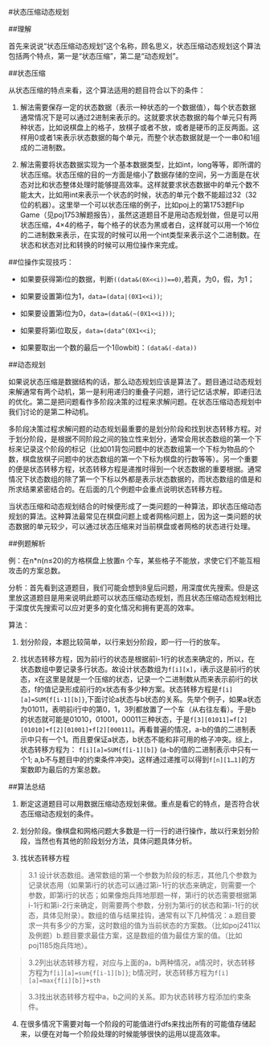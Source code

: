 #状态压缩动态规划

##理解

首先来说说“状态压缩动态规划”这个名称，顾名思义，状态压缩动态规划这个算法包括两个特点，第一是“状态压缩”，第二是“动态规划”。 

##状态压缩

从状态压缩的特点来看，这个算法适用的题目符合以下的条件： 

1. 解法需要保存一定的状态数据（表示一种状态的一个数据值），每个状态数据通常情况下是可以通过2进制来表示的。这就要求状态数据的每个单元只有两种状态，比如说棋盘上的格子，放棋子或者不放，或者是硬币的正反两面。这样用0或者1来表示状态数据的每个单元，而整个状态数据就是一个一串0和1组成的二进制数。

2. 解法需要将状态数据实现为一个基本数据类型，比如int，long等等，即所谓的状态压缩。状态压缩的目的一方面是缩小了数据存储的空间，另一方面是在状态对比和状态整体处理时能够提高效率。这样就要求状态数据中的单元个数不能太大，比如用int来表示一个状态的时候，状态的单元个数不能超过32（32位的机器）。这里举一个可以状态压缩的例子，比如poj上的第1753题Flip Game（见poj1753解题报告），虽然这道题目不是用动态规划做，但是可以用状态压缩，4×4的格子，每个格子的状态为黑或者白，这样就可以用一个16位的二进制数来表示，在实现的时候可以用一个int类型来表示这个二进制数。在状态和状态对比和转换的时候可以用位操作来完成。

##位操作实现技巧： 

* 如果要获得第i位的数据，判断`((data&(0X<<i))==0)`,若真，为0，假，为1； 

* 如果要设置第i位为1，`data=(data|(0X1<<i))`; 

* 如果要设置第i位为0，`data=(data&(~(0X1<<i)))`; 

* 如果要将第i位取反，`data=(data^(0X1<<i)`; 

* 如果要取出一个数的最后一个1(lowbit)：`(data&(-data))`

##动态规划

如果说状态压缩是数据结构的话，那么动态规划应该是算法了。题目通过动态规划来解通常有两个动机，第一是利用递归的重叠子问题，进行记忆话求解，即递归法的优化。第二是把问题看作多阶段决策的过程来求解问题。在状态压缩动态规划中我们讨论的是第二种动机。 

多阶段决策过程求解问题的动态规划最重要的是划分阶段和找到状态转移方程。对于划分阶段，是根据不同阶段之间的独立性来划分，通常会用状态数组的第一个下标来记录这个阶段的标记（比如01背包问题中的状态数组第一个下标为物品的个数，棋盘放棋子问题中的状态数组的第一个下标为棋盘的行数等等）。另一个重要的便是状态转移方程，状态转移方程是递推时得到一个状态数据的重要根据。通常情况下状态数组的除了第一个下标以外都是表示状态数据的，而状态数组的值是和所求结果紧密结合的。在后面的几个例题中会重点说明状态转移方程。 

当状态压缩和动态规划结合的时候便形成了一类问题的一种算法，即状态压缩动态规划的算法。这种算法最常见在棋盘问题上或者网格问题上，因为这一类问题的状态数据的单元较少，可以通过状态压缩来对当前棋盘或者网格的状态进行处理。

##例题解析

例：在n*n(n≤20)的方格棋盘上放置n 个车，某些格子不能放，求使它们不能互相攻击的方案总数。 

分析：首先看到这道题目，我们可能会想到8皇后问题，用深度优先搜索。但是这里放这道题目是用来说明此题可以状态压缩动态规划，而且状态压缩动态规划相比于深度优先搜索可以应对更多的变化情况和拥有更高的效率。

算法：

1. 划分阶段，本题比较简单，以行来划分阶段，即一行一行的放车。 

2. 找状态转移方程，因为前i行的状态是根据前i-1行的状态来确定的，所以，在状态数组中要记录多行状态。故设计状态数组为`f[i][x]`，i表示这是前i行的状态，x在这里是就是一个压缩的状态，记录一个二进制数从而来表示前i行的状态，f的值记录形成前i行的x状态有多少种方案。状态转移方程是`f[i][a]=SUM{f[i-1][b]}`,下面讨论a状态与b状态的关系。先举个例子，如果a状态为01011，表明前i行中的第0，1，3列都放置了一个车（从右往左看）。于是b的状态就可能是01010，01001，00011三种状态，于是`f[3][01011]=f[2][01010]+f[2][01001]+f[2][00011]`。再看普遍的情况，a-b的值的二进制表示中只有一个1。而且要保证a状态，b状态不能和非可用的格子冲突。综上，状态转移方程为： `f[i][a]=SUM{f[i-1][b]}` (a-b的值的二进制表示中只有一个1; a,b不与题目中的约束条件冲突)。这样通过递推可以得到`f[n][1…1]`的方案数即为最后的方案总数。

##算法总结

1. 断定这道题目可以用数据压缩动态规划来做。重点是看它的特点，是否符合状态压缩动态规划的条件。 

2. 划分阶段。像棋盘和网格问题大多数是一行一行的进行操作，故以行来划分阶段，当然也有其他的阶段划分方法，具体问题具体分析。 

3. 找状态转移方程 

>3.1 设计状态数组。通常数组的第一个参数为阶段的标志，其他几个参数为记录状态用（如果第i行的状态可以通过第i-1行的状态来确定，则需要一个参数，即第i行的状态；如果像炮兵阵地那题一样，第i行的状态需要根据第i-1行和第i-2行来确定，则需要两个参数，分别为第i行的状态和第i-1行的状态，具体见附录）。数组的值与结果挂钩，通常有以下几种情况：a.题目要求一共有多少的方案，这时数组的值为当前状态的方案数。（比如poj2411以及例题）b.题目要求最佳方案，这是数组的值为最佳方案的值。（比如poj1185炮兵阵地）。 

>3.2列出状态转移方程，对应与上面的a，b两种情况，a情况时，状态转移方程为`f[i][a]=sum{f[i-1][b]}`; b情况时，状态转移方程为`f[i][a]=max{f[i][b]}+sth` 

>3.3找出状态转移方程中a，b之间的关系。即为状态转移方程添加约束条件。 

4. 在很多情况下需要对每一个阶段的可能值进行dfs来找出所有的可能值存储起来，以便在对每一个阶段处理的时候能够很快的运用以提高效率。
